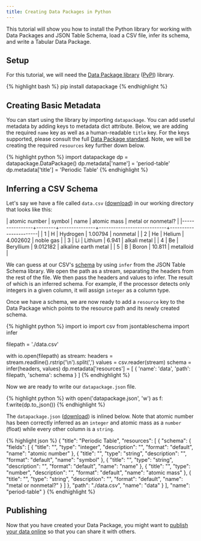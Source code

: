 ```yaml
---
title: Creating Data Packages in Python
---
```


This tutorial will show you how to install the Python library for
working with Data Packages and JSON Table Schema, load a CSV file,
infer its schema, and write a Tabular Data Package.

## Setup 

For this tutorial, we will need the
[Data Package library](https://github.com/frictionlessdata/datapackage-py)
([PyPI](https://pypi.python.org/pypi/datapackage)) library.

{% highlight bash %}
pip install datapackage
{% endhighlight %}

## Creating Basic Metadata

You can start using the library by importing `datapackage`.  You can
add useful metadata by adding keys to metadata dict attribute.  Below,
we are adding the required `name` key as well as a human-readable
`title` key.  For the keys supported, please consult the full
[Data Package standard](http://dataprotocols.org/data-packages/#metadata).
Note, we will be creating the required `resources` key further down
below.

{% highlight python %}
import datapackage
dp = datapackage.DataPackage()
dp.metadata['name'] = 'period-table'
dp.metadata['title'] = 'Periodic Table'
{% endhighlight %}

## Inferring a CSV Schema 

Let's say we have a file called `data.csv`
([download](https://github.com/frictionlessdata/example-data-packages/blob/master/periodic-table/data.csv)) in our working
directory that looks like this:

|  atomic number | symbol | name          | atomic mass | metal or nonmetal?    |
|----------------+--------+---------------+----------------------------+-----------------------|
|  1             | H      | Hydrogen      | 1.00794                 | nonmetal              |
|  2             | He     | Helium        | 4.002602                | noble gas             |
|  3             | Li     | Lithium       | 6.941                   | alkali metal          |
|  4             | Be     | Beryllium     | 9.012182                | alkaline earth metal  |
|  5             | B      | Boron         | 10.811                  | metalloid             |

We can guess at our CSV's [schema](/guides/json-table-schema/) by
using `infer` from the JSON Table Schema library.  We open the path as
a stream, separating the headers from the rest of the file.  We then
pass the headers and values to infer.  The result of which is an
inferred schema.  For example, if the processor detects only integers
in a given column, it will assign `integer` as a column type.

Once we have a schema, we are now ready to add a `resource` key to the
Data Package which points to the resource path and its newly created
schema.

{% highlight python %}
import io
import csv
from jsontableschema import infer

filepath = './data.csv'

with io.open(filepath) as stream:
    headers = stream.readline().rstrip('\n').split(',')
    values = csv.reader(stream)
    schema = infer(headers, values)
    dp.metadata['resources'] = [
        {
            'name': 'data',
            'path': filepath,
            'schema': schema
        }
    ]
{% endhighlight %}

Now we are ready to write our `datapackage.json` file.

{% highlight python %}
with open('datapackage.json', 'w') as f:
  f.write(dp.to_json())
{% endhighlight %}

The `datapackage.json`
([download](https://github.com/frictionlessdata/example-data-packages/blob/master/periodic-table/datapackage.json)) is
inlined below.  Note that atomic number has been correctly inferred as
an `integer` and atomic mass as a `number` (float) while every other
column is a `string`.

{% highlight json %}
{
  "title": "Periodic Table",
  "resources": [
    {
      "schema": {
        "fields": [
          {
            "title": "",
            "type": "integer",
            "description": "",
            "format": "default",
            "name": "atomic number"
          },
          {
            "title": "",
            "type": "string",
            "description": "",
            "format": "default",
            "name": "symbol"
          },
          {
            "title": "",
            "type": "string",
            "description": "",
            "format": "default",
            "name": "name"
          },
          {
            "title": "",
            "type": "number",
            "description": "",
            "format": "default",
            "name": "atomic mass"
          },
          {
            "title": "",
            "type": "string",
            "description": "",
            "format": "default",
            "name": "metal or nonmetal?"
          }
        ]
      },
      "path": "./data.csv",
      "name": "data"
    }
  ],
  "name": "period-table"
}
{% endhighlight %}

## Publishing

Now that you have created your Data Package, you might want to
[publish your data online](/guides/publish/online/) so that you can
share it with others.
